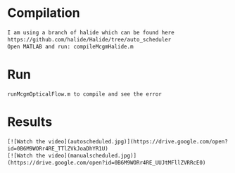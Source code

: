 # Compilation
    I am using a branch of halide which can be found here https://github.com/halide/Halide/tree/auto_scheduler
    Open MATLAB and run: compileMcgmHalide.m
# Run
    runMcgmOpticalFlow.m to compile and see the error

# Results
    [![Watch the video](autoscheduled.jpg)](https://drive.google.com/open?id=0B6M9WORr4RE_TTlZVkJoaDhYR1U)
    [![Watch the video](manualscheduled.jpg)](https://drive.google.com/open?id=0B6M9WORr4RE_UUJtMFllZVRRcE0)
